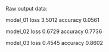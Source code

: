 


Raw output data:

model_01
loss 3.5012
accuracy 0.0561

model_02
loss 0.6729
accuracy 0.7736

model_03
loss 0.4545
accuracy 0.8602